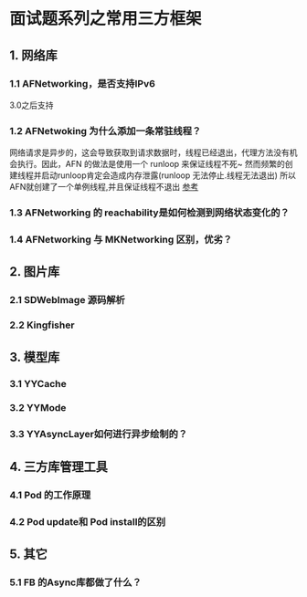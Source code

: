 # 面试题系列之常用三方框架

## 1. 网络库

### 1.1 AFNetworking，是否支持IPv6

3.0之后支持

### 1.2 AFNetwoking 为什么添加一条常驻线程？
网络请求是异步的，这会导致获取到请求数据时，线程已经退出，代理方法没有机会执行。因此，AFN 的做法是使用一个 runloop 来保证线程不死~
然而频繁的创建线程并启动runloop肯定会造成内存泄露(runloop 无法停止.线程无法退出)
所以AFN就创建了一个单例线程,并且保证线程不退出
[参考](https://www.jianshu.com/p/7170035a18e8)

### 1.3 AFNetworking 的 reachability是如何检测到网络状态变化的？

### 1.4 AFNetworking 与 MKNetworking 区别，优劣？

## 2. 图片库

### 2.1 SDWebImage 源码解析

### 2.2 Kingfisher

## 3. 模型库

### 3.1 YYCache

### 3.2 YYMode

### 3.3 YYAsyncLayer如何进行异步绘制的？

## 4. 三方库管理工具

### 4.1 Pod 的工作原理

### 4.2 Pod update和 Pod install的区别

## 5. 其它

### 5.1 FB 的Async库都做了什么？
